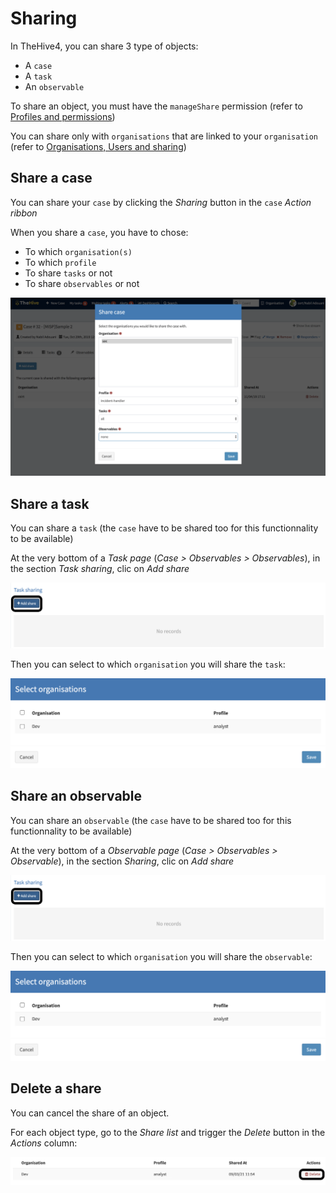 # Sharing

In TheHive4, you can share 3 type of objects:

- A `case`
- A `task`
- An `observable`

To share an object, you must have the `manageShare` permission (refer to [Profiles and permissions](../../Administrators/profiles/))

You can share only with `organisations` that are linked to your `organisation` (refer to [Organisations, Users and sharing](../../organisation-managers/organisations-users-sharing/))

## Share a case

You can share your `case` by clicking the *Sharing* button in the `case` *Action ribbon*

When you share a `case`, you have to chose:

- To which `organisation(s)`
- To which `profile`
- To share `tasks` or not
- To share `observables` or not

![share case](./images/case-share.png)

## Share a task

You can share a `task` (the `case` have to be shared too for this functionnality to be available)

At the very bottom of a *Task page* (*Case > Observables > Observables*), in the section *Task sharing*, clic on *Add share*

![add share task button](./images/add-share-task.png)

Then you can select to which `organisation` you will share the `task`:

![task sharing](./images/share-task.png)

## Share an observable

You can share an `observable` (the `case` have to be shared too for this functionnality to be available)

At the very bottom of a *Observable page* (*Case > Observables > Observable*), in the section *Sharing*, clic on *Add share*

![add share button](./images/add-share-task.png)

Then you can select to which `organisation` you will share the `observable`:

![observable sharing](./images/share-task.png)

## Delete a share

You can cancel the share of an object. 

For each object type, go to the *Share list* and trigger the *Delete* button in the *Actions* column:

![delete a share](./images/manage-shares.png)